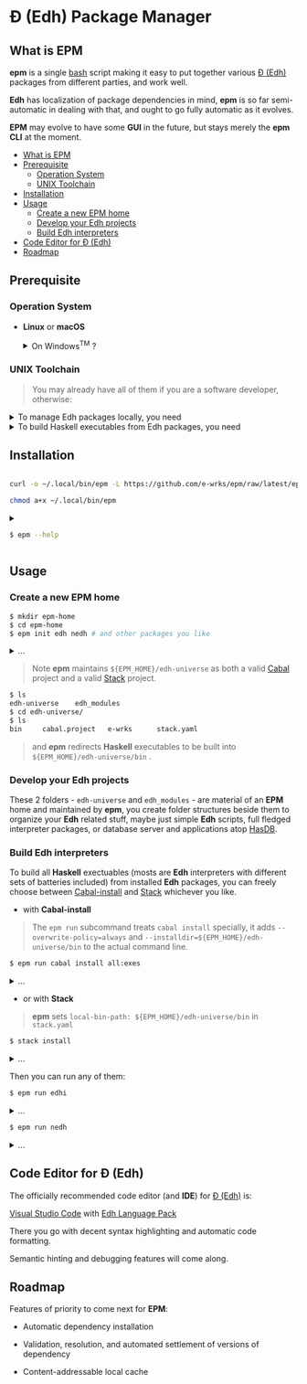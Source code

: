 # Đ (Edh) Package Manager

## What is EPM

**epm** is a single [bash](https://www.gnu.org/software/bash/) script making
it easy to put together various [Đ (Edh)](https://github.com/e-wrks/edh)
packages from different parties, and work well.

**Edh** has localization of package dependencies in mind, **epm** is so far
semi-automatic in dealing with that, and ought to go fully automatic as it
evolves.

**EPM** may evolve to have some <b title="Graphical User Interface">GUI</b>
in the future, but stays merely the **epm**
<b title="Command Line Interface">CLI</b> at the moment.

- [What is EPM](#what-is-epm)
- [Prerequisite](#prerequisite)
  - [Operation System](#operation-system)
  - [UNIX Toolchain](#unix-toolchain)
- [Installation](#installation)
- [Usage](#usage)
  - [Create a new EPM home](#create-a-new-epm-home)
  - [Develop your Edh projects](#develop-your-edh-projects)
  - [Build Edh interpreters](#build-edh-interpreters)
- [Code Editor for Đ (Edh)](#code-editor-for-đ-edh)
- [Roadmap](#roadmap)

## Prerequisite

### Operation System

- **Linux** or **macOS**

  <details><summary>
  On Windows<sup>TM</sup> ? 
  </summary>

  Maybe try your luck with:

  - [WSL](https://en.wikipedia.org/wiki/Windows_Subsystem_for_Linux)

  But don't expect things would go smoothly if it works at all.

  </details>

### UNIX Toolchain

> You may already have all of them if you are a software developer, otherwise:

<details><summary>
To manage Edh packages locally, you need
</summary>

- [bash](https://www.gnu.org/software/bash/) - You already have it

  It comes with a decent **Linux** or **macOS** box.

- [git](https://git-scm.com/) - You get it

  From your **Linux** distribution's package manager, e.g.

  ```bash
  sudo apt install git
  ```

  Or for your **macOS**, run following command and follow its prompts

  > Note:
  > It installs a full fledged compiler toolchain, maybe bloating to
  > you, yet better to have.

  ```bash
  xcode-select --install
  ```

</details>

<details><summary>
To build Haskell executables from Edh packages, you need
</summary>

- [GHC](https://haskell.org/ghc)
- [Cabal-install](https://www.haskell.org/cabal)

  You install'em all by any single **one**, or **all** of the following:

- [ghcup](https://www.haskell.org/ghcup)
- [Stack](https://haskellstack.org)
- [Nix](https://nixos.org/download.html)

  > Confused? You are not alone, just continue the
  > [struggling](https://www.reddit.com/r/haskell/comments/a69ww2/struggling_to_get_started_with_developing_with)
  > and keep questioning that many (yet none perfect) competing options with
  > the [Haskell community](https://www.haskell.org/community)

</details>

## Installation

```bash

curl -o ~/.local/bin/epm -L https://github.com/e-wrks/epm/raw/latest/epm

chmod a+x ~/.local/bin/epm

```

<details><summary>

```bash
$ epm --help
```

</summary>

```console
epm 0.1.7 >> Edh Package Manager <<

USAGE:
    epm [FLAGS] <SUBCOMMAND>

FLAGS:
    -v, --verbose      Enable verbose output
    -h, --help         Prints help information
    -V, --version      Prints version information
    -B, --base <URL>   URL prefix for upstream package repositories
                         default:  https://github.com/e-wrks
                         environment variable EPM_REPO_BASE overrides above

SUBCOMMANDS:
    init               Initialize current working directory as an EPM home
    install     | i    Install new, or change branches of existing packages
    list        | l    List homes and packages
    update | up | u    Pull upstream changes of packages from tracked branches
    with        | w    Run command within the directory of a package
    run | exec  | x    Run command with all effective EPM home's bin on $PATH
    rm                 Remove specified package(s) from nearest EPM home
```

</details>

## Usage

### Create a new EPM home

```bash
$ mkdir epm-home
$ cd epm-home
$ epm init edh nedh # and other packages you like
```

<details><summary>...</summary>

```console
Installing edh to edh-universe/e-wrks/edh ...
Cloning into 'edh-universe/e-wrks/edh'...
remote: Counting objects: 3664, done.
remote: Compressing objects: 100% (677/677), done.
remote: Total 3664 (delta 2233), reused 3609 (delta 2211)
Receiving objects: 100% (3664/3664), 726.31 KiB | 9.95 MiB/s, done.
Resolving deltas: 100% (2233/2233), done.
Installed edh .
Installing nedh to edh-universe/e-wrks/nedh ...
Cloning into 'edh-universe/e-wrks/nedh'...
remote: Counting objects: 902, done.
remote: Compressing objects: 100% (244/244), done.
remote: Total 902 (delta 412), reused 842 (delta 384)
Receiving objects: 100% (902/902), 120.68 KiB | 3.35 MiB/s, done.
Resolving deltas: 100% (412/412), done.
Installed nedh .
$
```

</details>

> Note **epm** maintains `${EPM_HOME}/edh-universe` as both a valid
> [Cabal](https://www.haskell.org/cabal) project and a valid
> [Stack](https://haskellstack.org) project.

```bash
$ ls
edh-universe	edh_modules
$ cd edh-universe/
$ ls
bin		cabal.project	e-wrks		stack.yaml
```

> and **epm** redirects **Haskell** executables to be built into
> `${EPM_HOME}/edh-universe/bin` .

### Develop your Edh projects

These 2 folders - `edh-universe` and `edh_modules` - are material of an **EPM**
home and maintained by **epm**, you create folder structures beside them to
organize your **Edh** related stuff, maybe just simple **Edh** scripts,
full fledged interpreter packages, or database server and applications
atop [HasDB](https://github.com/e-wrks/hasdb).

### Build Edh interpreters

To build all **Haskell** exectuables (mosts are **Edh** interpreters with
different sets of batteries included) from installed **Edh** packages, you
can freely choose between [Cabal-install](https://www.haskell.org/cabal)
and [Stack](https://haskellstack.org) whichever you like.

- with **Cabal-install**

> The `epm run` subcommand treats `cabal install` specially, it adds
> `--overwrite-policy=always` and `--installdir=${EPM_HOME}/edh-universe/bin`
> to the actual command line.

```bash
$ epm run cabal install all:exes
```

<details><summary>...</summary>

```console
 >> Managing packages at EPM home [/Users/cyue/epm-home] <<
Wrote tarball sdist to
/Users/cyue/epm-home/edh-universe/dist-newstyle/sdist/edh-0.3.0.0.tar.gz
Wrote tarball sdist to
/Users/cyue/epm-home/edh-universe/dist-newstyle/sdist/lossless-decimal-0.1.1.0.tar.gz
Wrote tarball sdist to
/Users/cyue/epm-home/edh-universe/dist-newstyle/sdist/nedh-0.1.0.0.tar.gz
Resolving dependencies...
Up to date
Symlinking 'edhi'
Symlinking 'nedh'
$
```

</details>

- or with **Stack**

> **epm** sets `local-bin-path: ${EPM_HOME}/edh-universe/bin` in `stack.yaml`

```bash
$ stack install
```

<details><summary>...</summary>

```console
lossless-decimal> configure (lib)
lossless-decimal> Configuring lossless-decimal-0.1.1.0...
lossless-decimal> build (lib)
lossless-decimal> Preprocessing library for lossless-decimal-0.1.1.0..
lossless-decimal> Building library for lossless-decimal-0.1.1.0..
lossless-decimal> [1 of 1] Compiling Data.Lossless.Decimal
lossless-decimal> copy/register
lossless-decimal> Installing library in /Users/cyue/epm-home/edh-universe/.stack-work/install/x86_64-osx/0654fccd5f476b2c5a8c0895b218cd844a1f8be9784b79bd15206177b5607fa2/8.8.3/lib/x86_64-osx-ghc-8.8.3/lossless-decimal-0.1.1.0-HCYm1yn9Rt2Jeqs1sJLXPz
lossless-decimal> Registering library for lossless-decimal-0.1.1.0..
Building all executables for `edh' once. After a successful build of all of them, only specified executables will be rebuilt.
edh             > configure (lib + internal-lib + exe)
edh             > Configuring edh-0.3.0.0...
edh             > build (lib + internal-lib + exe)
edh             > Preprocessing library 'edh-internal' for edh-0.3.0.0..
edh             > Building library 'edh-internal' for edh-0.3.0.0..
edh             > [ 1 of 19] Compiling Language.Edh.Control
edh             > [ 2 of 19] Compiling Language.Edh.Details.PkgMan
edh             > [ 3 of 19] Compiling Language.Edh.Details.RtTypes
edh             > [ 4 of 19] Compiling Language.Edh.Details.CoreLang
edh             > [ 5 of 19] Compiling Language.Edh.Details.Utils
edh             > [ 6 of 19] Compiling Language.Edh.Event
edh             > [ 7 of 19] Compiling Language.Edh.Parser
edh             > [ 8 of 19] Compiling Language.Edh.Details.Evaluate
edh             > [ 9 of 19] Compiling Language.Edh.Details.Tx
edh             > [10 of 19] Compiling Language.Edh.Batteries.Vector
edh             > [11 of 19] Compiling Language.Edh.Batteries.Reflect
edh             > [12 of 19] Compiling Language.Edh.Batteries.Math
edh             > [13 of 19] Compiling Language.Edh.Batteries.Evt
edh             > [14 of 19] Compiling Language.Edh.Batteries.Data
edh             > [15 of 19] Compiling Language.Edh.Batteries.Ctrl
edh             > [16 of 19] Compiling Language.Edh.Batteries.Console
edh             > [17 of 19] Compiling Language.Edh.Batteries.Assign
edh             > [18 of 19] Compiling Language.Edh.Runtime
edh             > [19 of 19] Compiling Language.Edh.Batteries
edh             > Preprocessing library for edh-0.3.0.0..
edh             > Building library for edh-0.3.0.0..
edh             > [1 of 1] Compiling Language.Edh.EHI
edh             > Preprocessing executable 'edhi' for edh-0.3.0.0..
edh             > Building executable 'edhi' for edh-0.3.0.0..
edh             > [1 of 2] Compiling Repl
edh             > [2 of 2] Compiling Main
edh             > Linking .stack-work/dist/x86_64-osx/Cabal-3.0.1.0/build/edhi/edhi ...
edh             > copy/register
edh             > Installing internal library edh-internal in /Users/cyue/epm-home/edh-universe/.stack-work/install/x86_64-osx/0654fccd5f476b2c5a8c0895b218cd844a1f8be9784b79bd15206177b5607fa2/8.8.3/lib/x86_64-osx-ghc-8.8.3/edh-0.3.0.0-73PuCsmdUcIHXX9IKK7eJA-edh-internal
edh             > Installing library in /Users/cyue/epm-home/edh-universe/.stack-work/install/x86_64-osx/0654fccd5f476b2c5a8c0895b218cd844a1f8be9784b79bd15206177b5607fa2/8.8.3/lib/x86_64-osx-ghc-8.8.3/edh-0.3.0.0-AIDEnedhsqmDPELtxqIvBW
edh             > Installing executable edhi in /Users/cyue/epm-home/edh-universe/.stack-work/install/x86_64-osx/0654fccd5f476b2c5a8c0895b218cd844a1f8be9784b79bd15206177b5607fa2/8.8.3/bin
edh             > Registering library 'edh-internal' for edh-0.3.0.0..
edh             > Registering library for edh-0.3.0.0..
Building all executables for `nedh' once. After a successful build of all of them, only specified executables will be rebuilt.
nedh            > configure (lib + internal-lib + exe)
nedh            > Configuring nedh-0.1.0.0...
nedh            > build (lib + internal-lib + exe)
nedh            > Preprocessing library 'nedh-internal' for nedh-0.1.0.0..
nedh            > Building library 'nedh-internal' for nedh-0.1.0.0..
nedh            > [1 of 7] Compiling Language.Edh.Net.Addr
nedh            > [2 of 7] Compiling Language.Edh.Net.MicroProto
nedh            > [3 of 7] Compiling Language.Edh.Net.Peer
nedh            > [4 of 7] Compiling Language.Edh.Net.Client
nedh            > [5 of 7] Compiling Language.Edh.Net.Server
nedh            > [6 of 7] Compiling Language.Edh.Net.Sniffer
nedh            > [7 of 7] Compiling Language.Edh.Net.Advertiser
nedh            > Preprocessing library for nedh-0.1.0.0..
nedh            > Building library for nedh-0.1.0.0..
nedh            > [1 of 1] Compiling Language.Edh.Net
nedh            > Preprocessing executable 'nedh' for nedh-0.1.0.0..
nedh            > Building executable 'nedh' for nedh-0.1.0.0..
nedh            > [1 of 2] Compiling Repl
nedh            > [2 of 2] Compiling Main
nedh            > Linking .stack-work/dist/x86_64-osx/Cabal-3.0.1.0/build/nedh/nedh ...
nedh            > copy/register
nedh            > Installing internal library nedh-internal in /Users/cyue/epm-home/edh-universe/.stack-work/install/x86_64-osx/0654fccd5f476b2c5a8c0895b218cd844a1f8be9784b79bd15206177b5607fa2/8.8.3/lib/x86_64-osx-ghc-8.8.3/nedh-0.1.0.0-IB11KjcvZDCA4St0hQLCbM-nedh-internal
nedh            > Installing library in /Users/cyue/epm-home/edh-universe/.stack-work/install/x86_64-osx/0654fccd5f476b2c5a8c0895b218cd844a1f8be9784b79bd15206177b5607fa2/8.8.3/lib/x86_64-osx-ghc-8.8.3/nedh-0.1.0.0-ILXJZuI6ug3CgbFjo1OY5g
nedh            > Installing executable nedh in /Users/cyue/epm-home/edh-universe/.stack-work/install/x86_64-osx/0654fccd5f476b2c5a8c0895b218cd844a1f8be9784b79bd15206177b5607fa2/8.8.3/bin
nedh            > Registering library 'nedh-internal' for nedh-0.1.0.0..
nedh            > Registering library for nedh-0.1.0.0..
Completed 3 action(s).
Copying from /Users/cyue/epm-home/edh-universe/.stack-work/install/x86_64-osx/0654fccd5f476b2c5a8c0895b218cd844a1f8be9784b79bd15206177b5607fa2/8.8.3/bin/edhi to /Users/cyue/epm-home/edh-universe/bin/edhi
Copying from /Users/cyue/epm-home/edh-universe/.stack-work/install/x86_64-osx/0654fccd5f476b2c5a8c0895b218cd844a1f8be9784b79bd15206177b5607fa2/8.8.3/bin/nedh to /Users/cyue/epm-home/edh-universe/bin/nedh

Copied executables to /Users/cyue/epm-home/edh-universe/bin:
- edhi
- nedh

Warning: Installation path /Users/cyue/epm-home/edh-universe/bin not found on the PATH environment variable.
$
```

</details>

Then you can run any of them:

```bash
$ epm run edhi
```

<details><summary>...</summary>

```bash
 >> Managing packages at EPM home [/Users/cyue/epm-home] <<
>> Bare Đ (Edh) Interpreter <<
* Blank Screen Syndrome ? Take the Tour as your companion, checkout:
  https://github.com/e-wrks/edh/tree/master/Tour
Đ: dir
/Users/cyue/epm-home/edh_modules/repl/__main__.edh:1:1
  __name__=/Users/cyue/epm-home/edh_modules/repl
  __repr__=module:/Users/cyue/epm-home/edh_modules/repl
  __file__=/Users/cyue/epm-home/edh_modules/repl/__main__.edh
Đ:
```

</details>

```bash
$ epm run nedh
```

<details><summary>...</summary>

```bash
 >> Managing packages at EPM home [/Users/cyue/epm-home] <<
>> Networked Edh <<
* Blank Screen Syndrome ? Take the Tour as your companion, checkout:
  https://github.com/e-wrks/nedh/tree/master/Tour
(net)Đ: dir
/Users/cyue/epm-home/edh_modules/net/__main__.edh:1:1
  sendData=@sendData
  dataChan=dataChan := "data"
  __name__=/Users/cyue/epm-home/edh_modules/net
  sendConMsg=@sendConMsg
  Advertiser=Advertiser
  Server=Server
  conin=conin := 0
  __repr__=module:/Users/cyue/epm-home/edh_modules/net
  sendConOut=@sendConOut
  sendCmd=@sendCmd
  __file__=/Users/cyue/epm-home/edh_modules/net/__main__.edh
  Client=Client
  consoleTo=consoleTo
  conout=conout := 1
  dataSink=@dataSink
  Peer=Peer
  netPeer=@netPeer
  Addr=Addr
  conmsg=conmsg := 2
  Sniffer=Sniffer
  consoleOn=consoleOn
  errChan=errChan := "err"
(net)Đ:
```

</details>

## Code Editor for Đ (Edh)

The officially recommended code editor (and **IDE**) for
[Đ (Edh)](https://github.com/e-wrks/edh) is:

[Visual Studio Code](https://code.visualstudio.com) with
[Edh Language Pack](https://marketplace.visualstudio.com/items?itemName=ComplYue.edh-vscode-pack)

There you go with decent syntax highlighting and automatic code formatting.

Semantic hinting and debugging features will come along.

## Roadmap

Features of priority to come next for **EPM**:

- Automatic dependency installation

- Validation, resolution, and automated settlement of versions of dependency

- Content-addressable local cache
